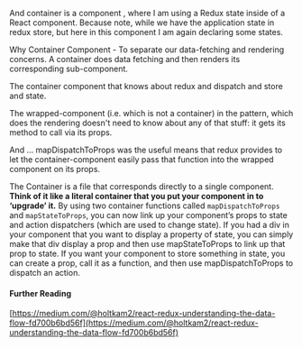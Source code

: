 And container is a component , where I am using a Redux state inside of a React component. Because note, while we have the application state in redux store, but here in this component I am again declaring some states.

Why Container Component - To separate our data-fetching and rendering concerns. A container does data fetching and then renders its corresponding sub-component.

The container component that knows about redux and dispatch and store and state.

The wrapped-component (i.e. which is not a container) in the pattern, which does the rendering doesn't need to know about any of that stuff: it gets its method to call via its props.

And ... mapDispatchToProps was the useful means that redux provides to let the container-component easily pass that function into the wrapped component on its props.

The Container is a file that corresponds directly to a single component. **Think of it like a literal container that you put your component in to ‘upgrade’ it.** By using two container functions called `mapDispatchToProps` and `mapStateToProps`, you can now link up your component’s props to state and action dispatchers (which are used to change state). If you had a div in your component that you want to display a property of state, you can simply make that div display a prop and then use mapStateToProps to link up that prop to state. If you want your component to store something in state, you can create a prop, call it as a function, and then use mapDispatchToProps to dispatch an action.

#### Further Reading

[https://medium.com/@holtkam2/react-redux-understanding-the-data-flow-fd700b6bd56f](https://medium.com/@holtkam2/react-redux-understanding-the-data-flow-fd700b6bd56f)
